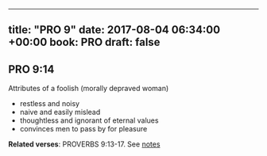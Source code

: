 
---
title: "PRO 9"
date: 2017-08-04 06:34:00 +00:00
book: PRO
draft: false
---

## PRO 9:14

Attributes of a foolish (morally depraved woman)
- restless and noisy
- naive and easily mislead
- thoughtless and ignorant of eternal values
- convinces men to pass by for pleasure

**Related verses**: PROVERBS 9:13-17. See [notes](https://my.bible.com/notes/2694189718111510925)

